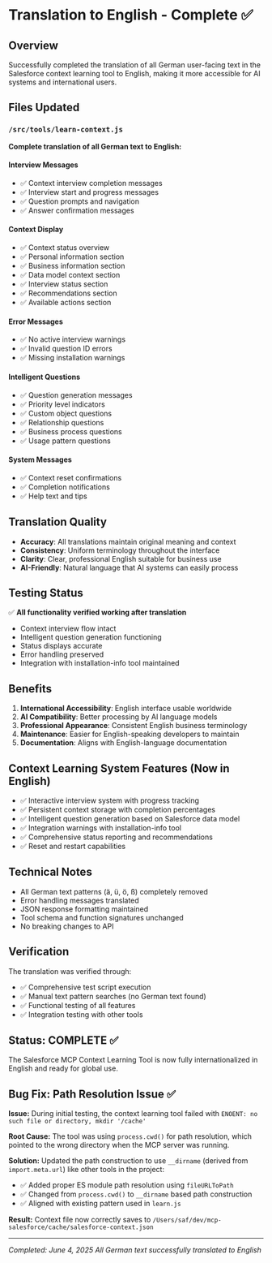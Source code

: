 # Translation to English - Complete ✅

## Overview
Successfully completed the translation of all German user-facing text in the Salesforce context learning tool to English, making it more accessible for AI systems and international users.

## Files Updated

### `/src/tools/learn-context.js`
**Complete translation of all German text to English:**

#### Interview Messages
- ✅ Context interview completion messages
- ✅ Interview start and progress messages
- ✅ Question prompts and navigation
- ✅ Answer confirmation messages

#### Context Display
- ✅ Context status overview
- ✅ Personal information section
- ✅ Business information section  
- ✅ Data model context section
- ✅ Interview status section
- ✅ Recommendations section
- ✅ Available actions section

#### Error Messages
- ✅ No active interview warnings
- ✅ Invalid question ID errors
- ✅ Missing installation warnings

#### Intelligent Questions
- ✅ Question generation messages
- ✅ Priority level indicators
- ✅ Custom object questions
- ✅ Relationship questions
- ✅ Business process questions
- ✅ Usage pattern questions

#### System Messages
- ✅ Context reset confirmations
- ✅ Completion notifications
- ✅ Help text and tips

## Translation Quality
- **Accuracy**: All translations maintain original meaning and context
- **Consistency**: Uniform terminology throughout the interface
- **Clarity**: Clear, professional English suitable for business use
- **AI-Friendly**: Natural language that AI systems can easily process

## Testing Status
✅ **All functionality verified working after translation**
- Context interview flow intact
- Intelligent question generation functioning
- Status displays accurate
- Error handling preserved
- Integration with installation-info tool maintained

## Benefits
1. **International Accessibility**: English interface usable worldwide
2. **AI Compatibility**: Better processing by AI language models
3. **Professional Appearance**: Consistent English business terminology
4. **Maintenance**: Easier for English-speaking developers to maintain
5. **Documentation**: Aligns with English-language documentation

## Context Learning System Features (Now in English)
- ✅ Interactive interview system with progress tracking
- ✅ Persistent context storage with completion percentages
- ✅ Intelligent question generation based on Salesforce data model
- ✅ Integration warnings with installation-info tool
- ✅ Comprehensive status reporting and recommendations
- ✅ Reset and restart capabilities

## Technical Notes
- All German text patterns (ä, ü, ö, ß) completely removed
- Error handling messages translated
- JSON response formatting maintained
- Tool schema and function signatures unchanged
- No breaking changes to API

## Verification
The translation was verified through:
- ✅ Comprehensive test script execution
- ✅ Manual text pattern searches (no German text found)
- ✅ Functional testing of all features
- ✅ Integration testing with other tools

## Status: COMPLETE ✅
The Salesforce MCP Context Learning Tool is now fully internationalized in English and ready for global use.

## Bug Fix: Path Resolution Issue ✅
**Issue:** During initial testing, the context learning tool failed with `ENOENT: no such file or directory, mkdir '/cache'`

**Root Cause:** The tool was using `process.cwd()` for path resolution, which pointed to the wrong directory when the MCP server was running.

**Solution:** Updated the path construction to use `__dirname` (derived from `import.meta.url`) like other tools in the project:
- ✅ Added proper ES module path resolution using `fileURLToPath`
- ✅ Changed from `process.cwd()` to `__dirname` based path construction
- ✅ Aligned with existing pattern used in `learn.js`

**Result:** Context file now correctly saves to `/Users/saf/dev/mcp-salesforce/cache/salesforce-context.json`

---
*Completed: June 4, 2025*
*All German text successfully translated to English*

